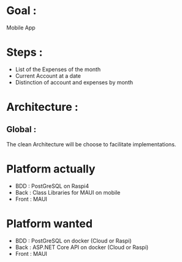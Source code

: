 # Goal : 
Mobile App 
# Steps :
- List of the Expenses of the month
- Current Account at a date
- Distinction of account and expenses by month
# Architecture :
## Global :
The clean Architecture will be choose to facilitate implementations.
# Platform actually
- BDD : PostGreSQL on Raspi4
- Back : Class Libraries for MAUI on mobile
- Front : MAUI
# Platform wanted
- BDD : PostGreSQL on docker (Cloud or Raspi)
- Back : ASP.NET Core API on docker (Cloud or Raspi)
- Front : MAUI
